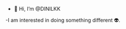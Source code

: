 - 👋 Hi, I’m @DINILKK

-I am interested in doing something different 👽.


<!---
DINILKK/DINILKK is a ✨ special ✨ repository because its `README.md` (this file) appears on your GitHub profile.
You can click the Preview link to take a look at your changes.
--->
